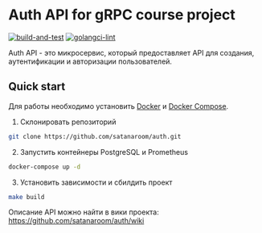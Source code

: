 # Auth API for gRPC course project

[![build-and-test](https://github.com/satanaroom/auth/actions/workflows/build-and-test.yml/badge.svg)](https://github.com/satanaroom/auth/actions/workflows/build-and-test.yml)
[![golangci-lint](https://github.com/satanaroom/auth/actions/workflows/golangci-lint.yml/badge.svg)](https://github.com/satanaroom/auth/actions/workflows/golangci-lint.yml)

Auth API - это микросервис, который предоставляет API для создания, аутентификации и авторизации пользователей.

## Quick start
Для работы необходимо установить [Docker](https://docs.docker.com/engine/install/) и [Docker Compose](https://docs.docker.com/compose/install/).

1. Склонировать репозиторий
``` bash
git clone https://github.com/satanaroom/auth.git
```

2. Запустить контейнеры PostgreSQL и Prometheus
``` bash
docker-compose up -d
```

3. Установить зависимости и сбилдить проект
``` bash
make build
```

Описание API можно найти в вики проекта: https://github.com/satanaroom/auth/wiki

